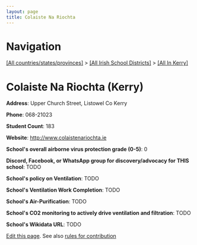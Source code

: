 ```yaml
---
layout: page
title: Colaiste Na Riochta
---
```

# Navigation

[[All countries/states/provinces]](../../..) > [[All Irish School Districts]](../..) > [[All In Kerry]](..)

# Colaiste Na Riochta (Kerry)

**Address**: Upper Church Street, Listowel Co Kerry

**Phone**: 068-21023

**Student Count**: 183

**Website**: <http://www.colaistenariochta.ie>

**School's overall airborne virus protection grade (0-5)**: 0

**Discord, Facebook, or WhatsApp group for discovery/advocacy for THIS school**: TODO

**School's policy on Ventilation**: TODO

**School's Ventilation Work Completion**: TODO

**School's Air-Purification**: TODO

**School's CO2 monitoring to actively drive ventilation and filtration**: TODO

**School's Wikidata URL**: TODO


[Edit this page](https://github.com/ventilate-schools/Ireland/edit/main/./Kerry/Colaiste_Na_Riochta.md). See also [rules for contribution](../../../contribution-rules/)
